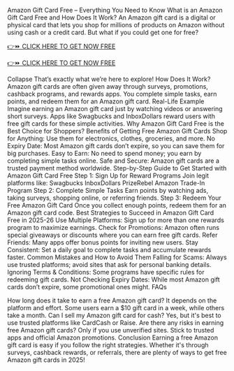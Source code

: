 Amazon Gift Card Free – Everything You Need to Know
What is an Amazon Gift Card Free and How Does It Work? An Amazon gift card is a digital or physical card that lets you shop for millions of products on Amazon without using cash or a credit card. But what if you could get one for free?

[👉⏩ CLICK HERE TO GET NOW FREE](https://ecomadboosters.xyz/free%20amazon%20gift%20card/)


[👉⏩ CLICK HERE TO GET NOW FREE](https://ecomadboosters.xyz/free%20amazon%20gift%20card/)


Collapse
 That’s exactly what we’re here to explore! How Does It Work? Amazon gift cards are often given away through surveys, promotions, cashback programs, and rewards apps. You complete simple tasks, earn points, and redeem them for an Amazon gift card. Real-Life Example Imagine earning an Amazon gift card just by watching videos or answering short surveys. Apps like Swagbucks and InboxDollars reward users with free gift cards for these simple activities. Why Amazon Gift Card Free is the Best Choice for Shoppers? Benefits of Getting Free Amazon Gift Cards Shop for Anything: Use them for electronics, clothes, groceries, and more. No Expiry Date: Most Amazon gift cards don’t expire, so you can save them for big purchases. Easy to Earn: No need to spend money; you earn by completing simple tasks online. Safe and Secure: Amazon gift cards are a trusted payment method worldwide. Step-by-Step Guide to Get Started with Amazon Gift Card Free Step 1: Sign Up for Reward Programs Join legit platforms like: Swagbucks InboxDollars PrizeRebel Amazon Trade-In Program Step 2: Complete Simple Tasks Earn points by watching ads, taking surveys, shopping online, or referring friends. Step 3: Redeem Your Free Amazon Gift Card Once you collect enough points, redeem them for an Amazon gift card code. Best Strategies to Succeed in Amazon Gift Card Free in 2025-26 Use Multiple Platforms: Sign up for more than one rewards program to maximize earnings. Check for Promotions: Amazon often runs special giveaways or discounts where you can earn free gift cards. Refer Friends: Many apps offer bonus points for inviting new users. Stay Consistent: Set a daily goal to complete tasks and accumulate rewards faster. Common Mistakes and How to Avoid Them Falling for Scams: Always use trusted platforms; avoid sites that ask for personal banking details. Ignoring Terms & Conditions: Some programs have specific rules for redeeming gift cards. Not Checking Expiry Dates: While most Amazon gift cards don’t expire, some promotional ones might. FAQs

How long does it take to earn a free Amazon gift card? It depends on the platform and effort. Some users earn a $10 gift card in a week, while others take a month.
Can I sell my Amazon gift card for cash? Yes, but it's best to use trusted platforms like CardCash or Raise.
Are there any risks in earning free Amazon gift cards? Only if you use unverified sites. Stick to trusted apps and official Amazon promotions. Conclusion Earning a free Amazon gift card is easy if you follow the right strategies. Whether it's through surveys, cashback rewards, or referrals, there are plenty of ways to get free Amazon gift cards in 2025!
